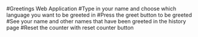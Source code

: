#Greetings Web Application
#Type in your name and choose which language you want to be greeted in
#Press the greet button to be greeted
#See your name and other names that have been greeted in the history page
#Reset the counter with reset counter button
